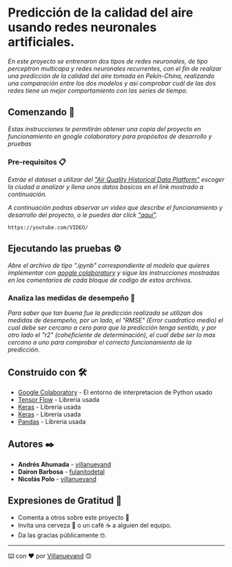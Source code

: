# Predicción de la calidad del aire usando redes neuronales artificiales.

_En este proyecto se entrenaron dos tipos de redes neuronales, de tipo perceptron multicapa y redes neuronales recurrentes, con el fin de realizar una predicción de la calidad del aire tomada en Pekín-China, realizando una comparación entre los dos modelos y así comprobar cuál de las dos redes tiene un mejor comportamiento con las series de tiempo._


## Comenzando 🚀

_Estas instrucciones te permitirán obtener una copia del proyecto en funcionamiento en google colaboratory para propósitos de desarrollo y pruebas_ 


### Pre-requisitos 📋

_Extráe el dataset a utilizar del ["Air Quality Historical Data Platform"](https://aqicn.org) escoger la ciudad a analizar y llena unos datos basicos en el link mostrado a continuación._

_A continuación podras observar un video que describe el funcionamiento y desarrollo del proyecto, o le puedes dar click ["aquí"](https://youtube.com/VIDEO/)._

```
https://youtube.com/VIDEO/
```


## Ejecutando las pruebas ⚙️

_Abre el archivo de tipo ".ipynb" correspondiente al modelo que quieres implementar con [google colaboratory](https://colab.research.google.com/notebooks/intro.ipynb?utm_source=scs-index#recent=true)  y sigue las instrucciones mostradas en los comentarios de cada bloque de codigo de estos archivos._


### Analiza las medidas de desempeño 🔩

_Para saber que tan buena fue la predicción realizada se utilizan dos medidas de desempeño, por un lado, el "RMSE" (Error cuadratico medio) el cual debe ser cercano a cero para que la predicción tenga sentido, y por otro lado el "r2" (coheficiente de determinación), el cual debe ser lo mas cercano a uno para comprobar el correcto funcionamiento de la predicción._


## Construido con 🛠️

* [Google Colaboratory](https://colab.research.google.com/) - El entorno de interpretacion de Python usado
* [Tensor Flow](https://www.tensorflow.org/) - Libreria usada
* [Keras](https://keras.io/) - Libreria usada
* [Keras](https://scikit-learn.org/) - Libreria usada
* [Pandas](https://pandas.pydata.org/) - Libreria usada


## Autores ✒️

* **Andrés Ahumada** - [villanuevand](https://github.com/andresf21)
* **Dairon Barbosa** - [fulanitodetal](https://github.com/dairon20jb)
* **Nicolás Polo**   - [villanuevand](#fulanito-de-tal)


## Expresiones de Gratitud 🎁

* Comenta a otros sobre este proyecto 📢
* Invita una cerveza 🍺 o un café ☕ a alguien del equipo. 
* Da las gracias públicamente 🤓.



---
⌨️ con ❤️ por [Villanuevand](https://github.com/Villanuevand) 😊
